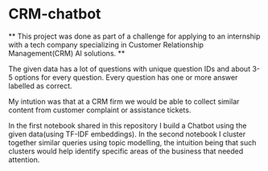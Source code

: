 # CRM-chatbot

** This project was done as part of a challenge for applying to an internship with a tech company specializing in Customer Relationship Management(CRM) 
AI solutions. **

The given data has a lot of questions with unique question IDs and about 3-5 options for every question. 
Every question has one or more answer labelled as correct.

My intution was that at a CRM firm we would be able to collect similar content from customer complaint or assistance tickets. 

In the first notebook shared in this repository I build a Chatbot using the given data(using TF-IDF embeddings).
In the second notebook I cluster together similar queries using topic modelling, the intuition being that such clusters would help identify specific areas of the business that needed attention.
